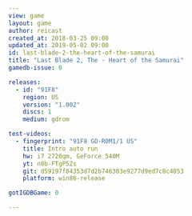 ```yaml
---
view: game
layout: game
author: reicast
created_at: 2018-03-25 09:00
updated_at: 2019-05-02 09:00
id: last-blade-2-the-heart-of-the-samurai
title: "Last Blade 2, The - Heart of the Samurai"
gamedb-issue: 0

releases:
  - id: "91F8"
    region: US
    version: "1.002"
    discs: 1
    medium: gdrom

test-videos:
  - fingerprint: "91F8 GD-ROM1/1 US"
    title: Intro auto run
    hw: i7 2720qm, GeForce 540M
    yt: n8b-FTgP5Zs
    git: d59197f84353d7d2b746383e9277d9ed7c8c4053
    platform: win86-release

gotIGDBGame: 0

---
```

